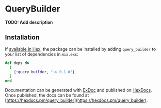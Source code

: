 # QueryBuilder

**TODO: Add description**

## Installation

If [available in Hex](https://hex.pm/docs/publish), the package can be installed
by adding `query_builder` to your list of dependencies in `mix.exs`:

```elixir
def deps do
  [
    {:query_builder, "~> 0.1.0"}
  ]
end
```

Documentation can be generated with [ExDoc](https://github.com/elixir-lang/ex_doc)
and published on [HexDocs](https://hexdocs.pm). Once published, the docs can
be found at [https://hexdocs.pm/query_builder](https://hexdocs.pm/query_builder).

